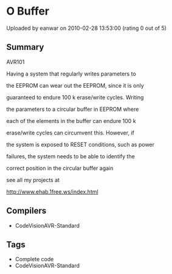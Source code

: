 # O Buffer

Uploaded by eanwar on 2010-02-28 13:53:00 (rating 0 out of 5)

## Summary

AVR101


Having a system that regularly writes parameters to  

the EEPROM can wear out the EEPROM, since it is only  

guaranteed to endure 100 k erase/write cycles. Writing  

the parameters to a circular buffer in EEPROM where  

each of the elements in the buffer can endure 100 k  

erase/write cycles can circumvent this. However, if  

the system is exposed to RESET conditions, such as power  

failures, the system needs to be able to identify the  

correct position in the circular buffer again 


see all my projects at  

<http://www.ehab.1free.ws/index.html>

## Compilers

- CodeVisionAVR-Standard

## Tags

- Complete code
- CodeVisionAVR-Standard
